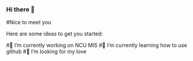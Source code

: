 ### Hi there 👋
#Nice to meet you  
<!--
**Rogerszheng0724/Rogerszheng0724** is a ✨ _special_ ✨ repository because its `README.md` (this file) appears on your GitHub profile.
-->
Here are some ideas to get you started:

#🔭 I’m currently working on NCU MIS
#🌱 I’m currently learning how to use github
#👯 I’m looking for my love
